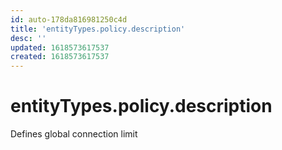 ```yaml
---
id: auto-178da816981250c4d
title: 'entityTypes.policy.description'
desc: ''
updated: 1618573617537
created: 1618573617537
---
```

# entityTypes.policy.description

Defines global connection limit